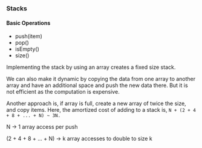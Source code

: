 ### Stacks

#### Basic Operations
- push(item)
- pop()
- isEmpty()
- size()


Implementing the stack by using an array creates a fixed size stack.

We can also make it dynamic by copying the data from one array to another array and have an additional space and push the new data there. But it is not efficient as the computation is expensive.

Another approach is, if array is full, create a new array of twice the size, and copy items.
Here, the amortized cost of adding to a stack is,
`N + (2 + 4 + 8 + ... + N) ~ 3N.`

N -> 1 array access per push

(2 + 4 + 8 + ... + N) -> k array accesses to double to size k